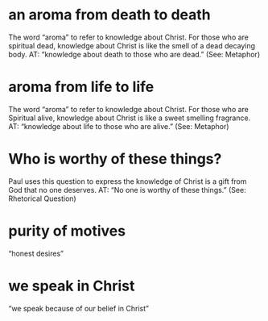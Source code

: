 #  an aroma from death to death 
The word “aroma” to refer to knowledge about Christ.
For those who are spiritual dead, knowledge about Christ is like the smell of a dead decaying
body. AT: “knowledge about death to those who are dead.” (See: Metaphor)
#  aroma from life to life 
The word “aroma” to refer to knowledge about Christ. For those who are Spiritual alive, knowledge about Christ is like a sweet smelling fragrance.
AT: “knowledge about life to those who are alive.” (See: Metaphor)
#  Who is worthy of these things? 
Paul uses this question to express the knowledge of Christ is a gift from God that no one deserves. AT: “No one is worthy of these things.”
(See: Rhetorical Question)
#  purity of motives 
“honest desires”
#  we speak in Christ 
“we speak because of our belief in Christ”

